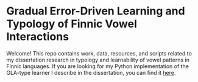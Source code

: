 # Gradual Error-Driven Learning and Typology of Finnic Vowel Interactions
Welcome! This repo contains work, data, resources, and scripts related to my dissertation research in typology and learnability of vowel patterns in Finnic languages. If you are looking for my Python implementation of the GLA-type learner I describe in the dissertation, you can find it [here](https://github.com/kvesik/dissertation/blob/main/scripts/gla_otsoft_supplement.py).

